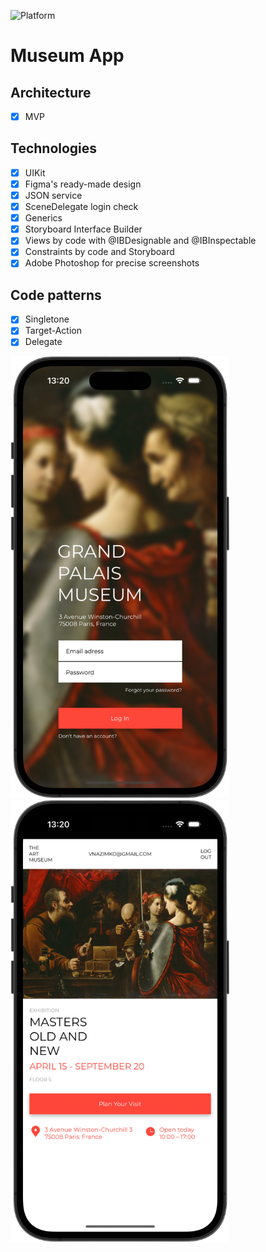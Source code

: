 ![Platform][platform-image]

# Museum App

## Architecture
- [x] MVP 

## Technologies
- [x] UIKit
- [x] Figma's ready-made design
- [x] JSON service
- [x] SceneDelegate login check
- [x] Generics
- [x] Storyboard Interface Builder
- [x] Views by code with @IBDesignable and @IBInspectable
- [x] Constraints by code and Storyboard
- [x] Adobe Photoshop for precise screenshots

## Code patterns
- [x] Singletone
- [x] Target-Action
- [x] Delegate

<img src="Screenshots/LogInScreen.png" alt="drawing" width="350"/> <img src="Screenshots/MainScreen.png" alt="drawing" width="350"/>

<!-- URL's -->
[platform-image]: https://img.shields.io/badge/Platform-iOS-green.svg